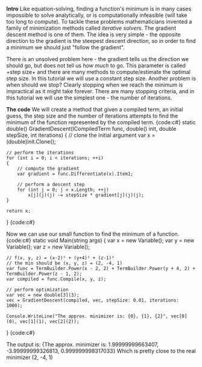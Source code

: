 **Intro**
Like equation-solving, finding a function's minimum is in many cases impossible to solve analytically, or is computationally infeasible (will take too long to compute). To tackle these problems mathematicians invented a family of minimization methods called _iterative solvers_. The gradient descent method is one of them. The idea is very simple - the opposite direction to the gradient is the steepest descent direction, so in order to find a minimum we should just "follow the gradient".

There is an unsolved problem here - the gradient tells us the direction we should go, but does not tell us _how much_ to go. This parameter is called +step size+ and there are many methods to compute/estimate the optimal step size. In this tutorial we will use a constant step size. Another problem is when should we stop? Clearly stopping when we reach the minimum is impractical as it might take forever. There are many stopping criteria, and in this tutorial we will use the simplest one - the number of iterations.

**The code**
We will create a method that given a compiled term, an initial guess, the step size and the number of iterations attempts to find the minimum of the function represented by the compiled term.
{code:c#}
static double[]()() GradientDescent(ICompiledTerm func, double[]()() init, double stepSize, int iterations)
{
    // clone the initial argument
    var x = (double[]())init.Clone();

    // perform the iterations
    for (int i = 0; i < iterations; ++i)
    {
        // compute the gradient
        var gradient = func.Differentiate(x).Item1;

        // perform a descent step
        for (int j = 0; j < x.Length; ++j)
            x[j](j)(j) -= stepSize * gradient[j](j)(j);
    }

    return x;
}
{code:c#}

Now we can use our small function to find the minimum of a function.
{code:c#}
static void Main(string[]() args)
{
    var x = new Variable();
    var y = new Variable();
    var z = new Variable();

    // f(x, y, z) = (x-2)² + (y+4)² + (z-1)²
    // the min should be (x, y, z) = (2, -4, 1)
    var func = TermBuilder.Power(x - 2, 2) + TermBuilder.Power(y + 4, 2) + TermBuilder.Power(z - 1, 2);
    var compiled = func.Compile(x, y, z);

    // perform optimization
    var vec = new double[3](3);
    vec = GradientDescent(compiled, vec, stepSize: 0.01, iterations: 1000);

    Console.WriteLine("The approx. minimizer is: {0}, {1}, {2}", vec[0](0), vec[1](1), vec[2](2));
}
{code:c#}

The output is:
{The approx. minimizer is: 1.99999999663407, -3.99999999326813, 0.999999998317033}
Which is pretty close to the real minimizer (2, -4, 1)